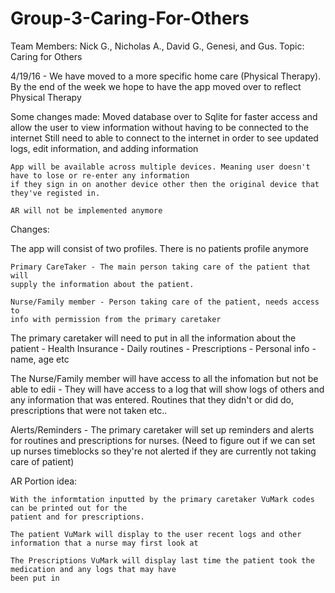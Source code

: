 # Group-3-Caring-For-Others
Team Members: Nick G., Nicholas A., David G., Genesi, and Gus. 
Topic: Caring for Others

4/19/16 - We have moved to a more specific home care (Physical Therapy). By the end of the week we hope to have the app moved over to reflect Physical Therapy

Some changes made:
    Moved database over to Sqlite for faster access and allow the user to view information without 
    having to be connected to the internet
        Still need to able to connect to the internet in order to see updated logs, edit information, and adding information
        
    App will be available across multiple devices. Meaning user doesn't have to lose or re-enter any information
    if they sign in on another device other then the original device that they've registed in.
    
    AR will not be implemented anymore
    

Changes:

The app will consist of two profiles. There is no patients profile anymore

    Primary CareTaker - The main person taking care of the patient that will
	supply the information about the patient.
	
	Nurse/Family member - Person taking care of the patient, needs access to
	info with permission from the primary caretaker


The primary caretaker will need to put in all the information about the patient 
	- Health Insurance
	- Daily routines
	- Prescriptions
	- Personal info - name, age etc

The Nurse/Family member will have access to all the infomation but not be able to edii
	 - They will have access to a log that will show logs of others and any information
	 that was entered. Routines that they didn't or did do, prescriptions that were not 
	 taken etc..

Alerts/Reminders 
	- The primary caretaker will set up reminders and alerts for routines and prescriptions
	for nurses. (Need to figure out if we can set up nurses timeblocks so they're not alerted if
	they are currently not taking care of patient)


AR Portion idea:

	With the informtation inputted by the primary caretaker VuMark codes can be printed out for the 
	patient and for prescriptions.

	The patient VuMark will display to the user recent logs and other information that a nurse may first look at

	The Prescriptions VuMark will display last time the patient took the medication and any logs that may have
	been put in
